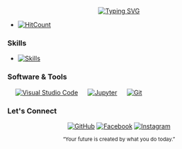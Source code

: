 <!--
**Marjorhi/Marjorhi** is a ✨ _special_ ✨ repository because its `README.md` (this file) appears on your GitHub profile.
-->
<p align="center"><a href="https://git.io/typing-svg"><img src="https://readme-typing-svg.herokuapp.com?font=Poppins&pause=1000&width=435&lines=Yo!+I'm++Marjorie+Flores+Jetajobe;Information+Technology+Student;Aspiring+Front-End+Developer" alt="Typing SVG" /></a></p>

- [![HitCount](https://hits.dwyl.com/Marjorhi/Marjorhi.svg?style=flat-square)](http://hits.dwyl.com/Marjorhi/Marjorhi)

### Skills
- [![Skills](https://skills.thijs.gg/icons?i=cpp,js,nodejs,py,java&theme=dark)](https://skills.thijs.gg)

### Software & Tools
<p align="left"> 
&emsp;
<a href="#"><img alt="Visual Studio Code" src="https://img.shields.io/badge/Visual%20Studio%20Code-0078d7.svg?logo=visual-studio-code&logoColor=white"></a>
&emsp;
<a href="#"><img alt="Jupyter" src="https://img.shields.io/badge/Jupyter%20-%23F37626.svg?logo=Jupyter&logoColor=white"></a>
&emsp;
<a href="#"><img alt="Git" src="https://img.shields.io/badge/Git%20-%23F05033.svg?logo=git&logoColor=white"></a>
&emsp;
</p>

### Let's Connect

<p align="center">
	<a href="https://github.com/Marjorhi"><img src="https://img.icons8.com/bubbles/50/000000/github.png" alt="GitHub"/></a>
	<a href="https://web.facebook.com/mjjetajobe24"><img src="https://img.icons8.com/bubbles/50/000000/facebook-new.png" alt="Facebook"/></a>
	<a href="https://www.instagram.com/marj_flrs/"><img src="https://img.icons8.com/bubbles/50/000000/instagram.png" alt="Instagram"/></a>
</p>
<p align="center"><sub> “Your future is created by what you do today.” </sub></p>


